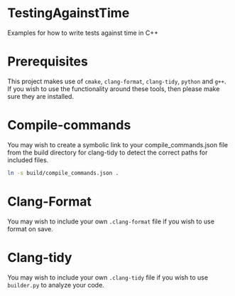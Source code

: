 # TestingAgainstTime
Examples for how to write tests against time in C++

# Prerequisites
This project makes use of `cmake`, `clang-format`, `clang-tidy`, `python` and `g++`.
If you wish to use the functionality around these tools, then please make sure they are installed.

# Compile-commands
You may wish to create a symbolic link to your compile_commands.json file from the build directory for clang-tidy to detect the correct paths for included files.

```bash
ln -s build/compile_commands.json .
```

# Clang-Format
You may wish to include your own `.clang-format` file if you wish to use format on save.

# Clang-tidy
You may wish to include your own `.clang-tidy` file if you wish to use `builder.py` to analyze your code.
